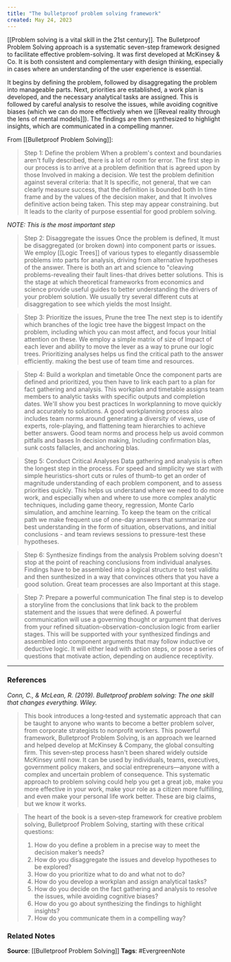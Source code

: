 ```yaml
---
title: "The bulletproof problem solving framework"
created: May 24, 2023
---
```


[[Problem solving is a vital skill in the 21st century]]. The Bulletproof Problem Solving approach is a systematic seven-step framework designed to facilitate effective problem-solving. It was first developed at McKinsey & Co. It is both consistent and complementary with design thinking, especially in cases where an understanding of the user experience is essential.

It begins by defining the problem, followed by disaggregating the problem into manageable parts. Next, priorities are established, a work plan is developed, and the necessary analytical tasks are assigned. This is followed by careful analysis to resolve the issues, while avoiding cognitive biases (which we can do more effectively when we [[Reveal reality through the lens of mental models]]). The findings are then synthesized to highlight insights, which are communicated in a compelling manner.

From [[Bulletproof Problem Solving]]:

>Step 1: Define the problem
When a problem's context and boundaries aren't fully described, there is a lot of room for error. The first step in our process is to arrive at a problem definition that is agreed upon by those
Involved in making a decision. We test the problem definition against several criteria: that It Is specific, not general, that we can clearly measure success, that the definition is bounded both In  time frame and by the values of the decision maker, and that It involves definitive action being taken. This step may appear constraining. but It leads to the clarity of purpose essential for
good problem solving.

*NOTE: This is the most important step*
>Step 2: Disaggregate the issues
Once the problem is defined, It must be disaggregated (or broken down) into component parts or issues. We employ [[Logic Trees]] of various types to elegantly disassemble problems into parts
for analysis, driving from alternative hypotheses of the answer. There is both an art and science to "cleaving problems-revealing their fault lines-that drives better solutions. This is the stage
at which theoretical frameworks from economics and science provide useful guides to better understanding the drivers of your problem solution. We usually try several different cuts at
disaggregation to see which yields the most Insight.

>Step 3: Prioritize the issues, Prune the tree
The next step is to identify which branches of the logic tree have the biggest Impact on the problem, including which you can most affect, and focus your Initial attention on these. We employ a simple matrix of size of Impact of each lever and ability to move the lever as a way to prune our logic trees. Prioritizing analyses helps us find the critical path to the answer efficiently. making the best use of team time and resources.

>Step 4: Build a workplan and timetable
Once the component parts are defined and prioritized, you then have to link each part to a plan for fact gathering and analysis. This workplan and timetable assigns team members to analytic tasks with specific outputs and completion dates. We'll show you best practices In workplanning to move quickly and accurately to solutions. A good workplanning process also includes team norms around generating a diversity of views, use of experts, role-playing, and flattening team hierarchies to achieve better answers. Good team norms and process help us avoid common pitfalls and bases In decision making, Including confirmation blas, sunk costs fallacles, and anchoring blas.

>Step 5: Conduct Critical Analyses
Data gathering and analysis is often the longest step in the process. For speed and simplicity we start with simple heuristics-short cuts or rules of thumb-to get an order of magnitude understanding of each problem component, and to assess priorities quickly. This helps us understand where we need to do more work, and especially when and where to use more complex analytic techniques, including game theory, regression, Monte Carlo simulation, and amchine learning. To keep the team on the critical path we make frequent use of one-day answers that summarize our best understanding in the form of situation, observations, and initial conclusions - and team reviews sessions to pressure-test these hypotheses.

>Step 6: Synthesize findings from the analysis
Problem solving doesn't stop at the point of reaching conclusions from individual analyses. Findings have to be assembled into a logical structure to test validitu and then sunthesized in a way that convinces others that you have a good solution. Great team processes are also Important at this stage.

>Step 7: Prepare a powerful communication
The final step is to develop a storyline from the conclusions that link back to the problem statement and the issues that were defined. A powerful communication will use a governing thought or argument that derives from your refined situation-observation-conclusion logic from earlier stages. This will be supported with your synthesized findings and assembled into component arguments that may follow inductive or deductive logic. It will either lead with action steps, or pose a series of questions that motivate action, depending on audience receptivity. 

---
### References

*Conn, C., & McLean, R. (2019). Bulletproof problem solving: The one skill that changes everything. Wiley.*

> This book introduces a long‐tested and systematic approach that can be taught to anyone who wants to become a better problem solver, from corporate strategists to nonprofit workers. This powerful framework, Bulletproof Problem Solving, is an approach we learned and helped develop at McKinsey & Company, the global consulting firm. This seven‐step process hasn't been shared widely outside McKinsey until now. It can be used by individuals, teams, executives, government policy makers, and social entrepreneurs—anyone with a complex and uncertain problem of consequence. This systematic approach to problem solving could help you get a great job, make you more effective in your work, make your role as a citizen more fulfilling, and even make your personal life work better. These are big claims, but we know it works.

> The heart of the book is a seven‐step framework for creative problem solving, Bulletproof Problem Solving, starting with these critical questions: 
>  1. How do you define a problem in a precise way to meet the decision maker’s needs? 
>  2. How do you disaggregate the issues and develop hypotheses to be explored? 
>  3. How do you prioritize what to do and what not to do? 
>  4. How do you develop a workplan and assign analytical tasks? 
>  5. How do you decide on the fact gathering and analysis to resolve the issues, while avoiding cognitive biases? 
>  6. How do you go about synthesizing the findings to highlight insights? 
>  7. How do you communicate them in a compelling way?

### Related Notes
**Source**: [[Bulletproof Problem Solving]]
**Tags**: #EvergreenNote
